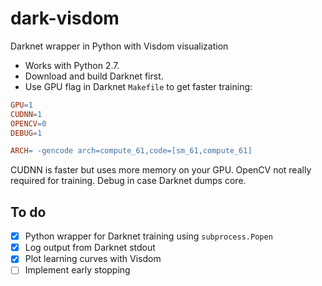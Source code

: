 # dark-visdom
Darknet wrapper in Python with Visdom visualization

- Works with Python 2.7.
- Download and build Darknet first.
- Use GPU flag in Darknet `Makefile` to get faster training:

```Makefile
GPU=1
CUDNN=1
OPENCV=0
DEBUG=1

ARCH= -gencode arch=compute_61,code=[sm_61,compute_61]
```

CUDNN is faster but uses more memory on your GPU. OpenCV not really required for training. Debug in case Darknet dumps core.

## To do
- [x] Python wrapper for Darknet training using `subprocess.Popen`
- [x] Log output from Darknet stdout
- [x] Plot learning curves with Visdom
- [ ] Implement early stopping
